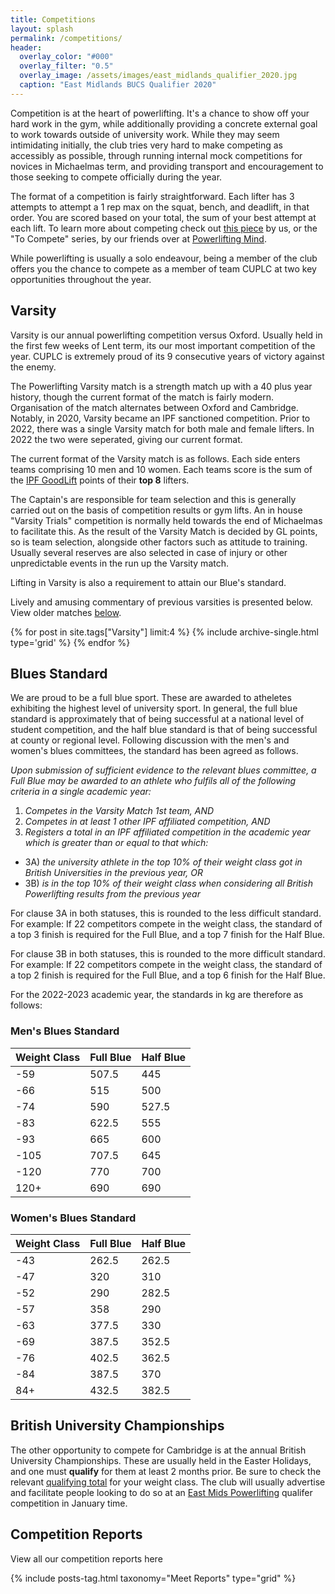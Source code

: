 ```yaml
---
title: Competitions
layout: splash
permalink: /competitions/
header:
  overlay_color: "#000"
  overlay_filter: "0.5"
  overlay_image: /assets/images/east_midlands_qualifier_2020.jpg
  caption: "East Midlands BUCS Qualifier 2020"
---
```


Competition is at the heart of powerlifting. It's a chance to show off your hard work in the gym, while additionally providing a concrete external goal to work towards outside of university work. While they may seem intimidating initially, the club tries very hard to make competing as accessibly as possible, through running internal mock competitions for novices in Michaelmas term, and providing transport and encouragement to those seeking to compete officially during the year.

The format of a competition is fairly straightforward. Each lifter has 3 attempts to attempt a 1 rep max on the squat, bench, and deadlift, in that order. You are scored based on your total, the sum of your best attempt at each lift. To learn more about competing check out [this piece]({{site.url}}{{site.baseurl}}/resources/competition-advice/) by us, or the "To Compete" series, by our friends over at [Powerlifting Mind](https://powerliftingmind.home.blog/).

While powerlifting is usually a solo endeavour, being a member of the club offers you the chance to compete as a member of team CUPLC at two key opportunities throughout the year.

## Varsity

Varsity is our annual powerlifting competition versus Oxford. Usually held in the first few weeks of Lent term, its our most important competition of the year. CUPLC is extremely proud of its 9 consecutive years of victory against the enemy.

The Powerlifting Varsity match is a strength match up with a 40 plus year history, though the current format of the match is fairly modern. Organisation of the match alternates between Oxford and Cambridge. Notably,  in 2020, Varsity became an IPF sanctioned competition. Prior to 2022, there was a single Varsity match for both male and female lifters. In 2022 the two were seperated, giving our current format.

The current format of the Varsity match is as follows. Each side enters teams comprising 10 men and 10 women. Each teams score is the sum of the [IPF GoodLift](https://www.ipfpointscalculator.com/) points of their **top 8** lifters.

The Captain's are responsible for team selection and this is generally carried out on the basis of competition results or gym lifts. An in house "Varsity Trials" competition is normally held towards the end of Michaelmas to facilitate this. As the result of the Varsity Match is decided by GL points, so is team selection, alongside other factors such as attitude to training. Usually several reserves are also selected in case of injury or other unpredictable events in the run up the Varsity match.

Lifting in Varsity is also a requirement to attain our Blue's standard.

Lively and amusing commentary of previous varsities is presented below. View older matches [below](#competition-reports).

<div class="entries-grid">
  {% for post in site.tags["Varsity"] limit:4 %}
    {% include archive-single.html type='grid' %}
  {% endfor %}
</div>

## Blues Standard

We are proud to be a full blue sport. These are awarded to atheletes exhibiting the highest level of university sport.  In general, the full blue standard is approximately that of being successful at a national level of student competition, and the half blue standard is that of being successful at county or regional level. Following discussion with the men's and women's blues committees, the standard has been agreed as follows.

_Upon submission of sufficient evidence to the relevant blues committee, a Full Blue may be awarded to an athlete who fulfils all of the following criteria in a single academic year:_
1. _Competes in the Varsity Match 1st team, AND_
2. _Competes in at least 1 other IPF affiliated competition, AND_
3. _Registers a total in an IPF affiliated competition in the academic year which is greater than or equal to that which:_
* 3A) _the university athlete in the top 10% of their weight class got in British Universities in the previous year, OR_
* 3B) _is in the top 10% of their weight class when considering all British Powerlifting results from the previous year_

For clause 3A in both statuses, this is rounded to the less difficult standard. For example: If 22 competitors compete in the weight class, the standard of a top 3 finish is required for the Full Blue, and a top 7 finish for the Half Blue.

For clause 3B in both statuses, this is rounded to the more difficult standard. For example: If 22 competitors compete in the weight class, the standard of a top 2 finish is required for the Full Blue, and a top 6 finish for the Half Blue.

For the 2022-2023 academic year, the standards in kg are therefore as follows:

### Men's Blues Standard

| Weight Class | Full Blue | Half Blue |
|--------------|-----------|-----------|
|          -59 |     507.5 |     445   |
|          -66 |     515   |     500   |
|          -74 |     590   |     527.5 |
|          -83 |     622.5 |     555   |
|          -93 |     665   |       600 |
|         -105 |     707.5 |       645 |
|         -120 |       770 |       700 |
|         120+ |       690 |       690 |

### Women's Blues Standard

| Weight Class | Full Blue | Half Blue |
|--------------|-----------|-----------|
|          -43 |     262.5 |     262.5 |
|          -47 |     320   |       310 |
|          -52 |     290   |     282.5 |
|          -57 |       358 |       290 |
|          -63 |     377.5 |     330   |
|          -69 |     387.5 |      352.5|
|          -76 |     402.5 |     362.5 |
|          -84 |     387.5 |     370   |
|          84+ |     432.5 |     382.5 |


## British University Championships

The other opportunity to compete for Cambridge is at the annual British University Championships. These are usually held in the Easter Holidays, and one must **qualify** for them at least 2 months prior. Be sure to check the relevant [qualifying total](https://www.britishpowerlifting.org/qualifying-totals) for your weight class.  The club will usually advertise and facilitate people looking to do so at an [East Mids Powerlifting](https://eastmidspowerlifting.co.uk/) qualifer competition in January time.

## Competition Reports

View all our competition reports here

<div class="entries-{{ grid }}">
  {% include posts-tag.html taxonomy="Meet Reports" type="grid"  %}
</div>
